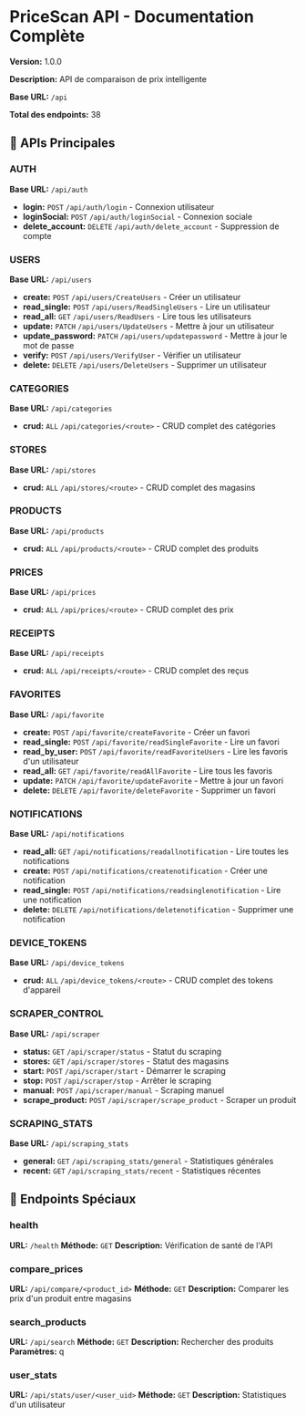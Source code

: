 # PriceScan API - Documentation Complète

**Version:** 1.0.0

**Description:** API de comparaison de prix intelligente

**Base URL:** `/api`

**Total des endpoints:** 38

## 📱 APIs Principales

### AUTH
**Base URL:** `/api/auth`

- **login:** `POST` `/api/auth/login` - Connexion utilisateur
- **loginSocial:** `POST` `/api/auth/loginSocial` - Connexion sociale
- **delete_account:** `DELETE` `/api/auth/delete_account` - Suppression de compte

### USERS
**Base URL:** `/api/users`

- **create:** `POST` `/api/users/CreateUsers` - Créer un utilisateur
- **read_single:** `POST` `/api/users/ReadSingleUsers` - Lire un utilisateur
- **read_all:** `GET` `/api/users/ReadUsers` - Lire tous les utilisateurs
- **update:** `PATCH` `/api/users/UpdateUsers` - Mettre à jour un utilisateur
- **update_password:** `PATCH` `/api/users/updatepassword` - Mettre à jour le mot de passe
- **verify:** `POST` `/api/users/VerifyUser` - Vérifier un utilisateur
- **delete:** `DELETE` `/api/users/DeleteUsers` - Supprimer un utilisateur

### CATEGORIES
**Base URL:** `/api/categories`

- **crud:** `ALL` `/api/categories/<route>` - CRUD complet des catégories

### STORES
**Base URL:** `/api/stores`

- **crud:** `ALL` `/api/stores/<route>` - CRUD complet des magasins

### PRODUCTS
**Base URL:** `/api/products`

- **crud:** `ALL` `/api/products/<route>` - CRUD complet des produits

### PRICES
**Base URL:** `/api/prices`

- **crud:** `ALL` `/api/prices/<route>` - CRUD complet des prix

### RECEIPTS
**Base URL:** `/api/receipts`

- **crud:** `ALL` `/api/receipts/<route>` - CRUD complet des reçus

### FAVORITES
**Base URL:** `/api/favorite`

- **create:** `POST` `/api/favorite/createFavorite` - Créer un favori
- **read_single:** `POST` `/api/favorite/readSingleFavorite` - Lire un favori
- **read_by_user:** `POST` `/api/favorite/readFavoriteUsers` - Lire les favoris d'un utilisateur
- **read_all:** `GET` `/api/favorite/readAllFavorite` - Lire tous les favoris
- **update:** `PATCH` `/api/favorite/updateFavorite` - Mettre à jour un favori
- **delete:** `DELETE` `/api/favorite/deleteFavorite` - Supprimer un favori

### NOTIFICATIONS
**Base URL:** `/api/notifications`

- **read_all:** `GET` `/api/notifications/readallnotification` - Lire toutes les notifications
- **create:** `POST` `/api/notifications/createnotification` - Créer une notification
- **read_single:** `POST` `/api/notifications/readsinglenotification` - Lire une notification
- **delete:** `DELETE` `/api/notifications/deletenotification` - Supprimer une notification

### DEVICE_TOKENS
**Base URL:** `/api/device_tokens`

- **crud:** `ALL` `/api/device_tokens/<route>` - CRUD complet des tokens d'appareil

### SCRAPER_CONTROL
**Base URL:** `/api/scraper`

- **status:** `GET` `/api/scraper/status` - Statut du scraping
- **stores:** `GET` `/api/scraper/stores` - Statut des magasins
- **start:** `POST` `/api/scraper/start` - Démarrer le scraping
- **stop:** `POST` `/api/scraper/stop` - Arrêter le scraping
- **manual:** `POST` `/api/scraper/manual` - Scraping manuel
- **scrape_product:** `POST` `/api/scraper/scrape_product` - Scraper un produit

### SCRAPING_STATS
**Base URL:** `/api/scraping_stats`

- **general:** `GET` `/api/scraping_stats/general` - Statistiques générales
- **recent:** `GET` `/api/scraping_stats/recent` - Statistiques récentes

## 🔧 Endpoints Spéciaux

### health
**URL:** `/health`
**Méthode:** `GET`
**Description:** Vérification de santé de l'API

### compare_prices
**URL:** `/api/compare/<product_id>`
**Méthode:** `GET`
**Description:** Comparer les prix d'un produit entre magasins

### search_products
**URL:** `/api/search`
**Méthode:** `GET`
**Description:** Rechercher des produits
**Paramètres:** q

### user_stats
**URL:** `/api/stats/user/<user_uid>`
**Méthode:** `GET`
**Description:** Statistiques d'un utilisateur


